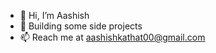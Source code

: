 - 👋 Hi, I’m Aashish 
- 👀 Building some side projects
- 📫 Reach me at aashishkathat00@gmail.com

<!---
Aash417/Aash417 is a ✨ special ✨ repository because its `README.md` (this file) appears on your GitHub profile.
You can click the Preview link to take a look at your changes.
--->
